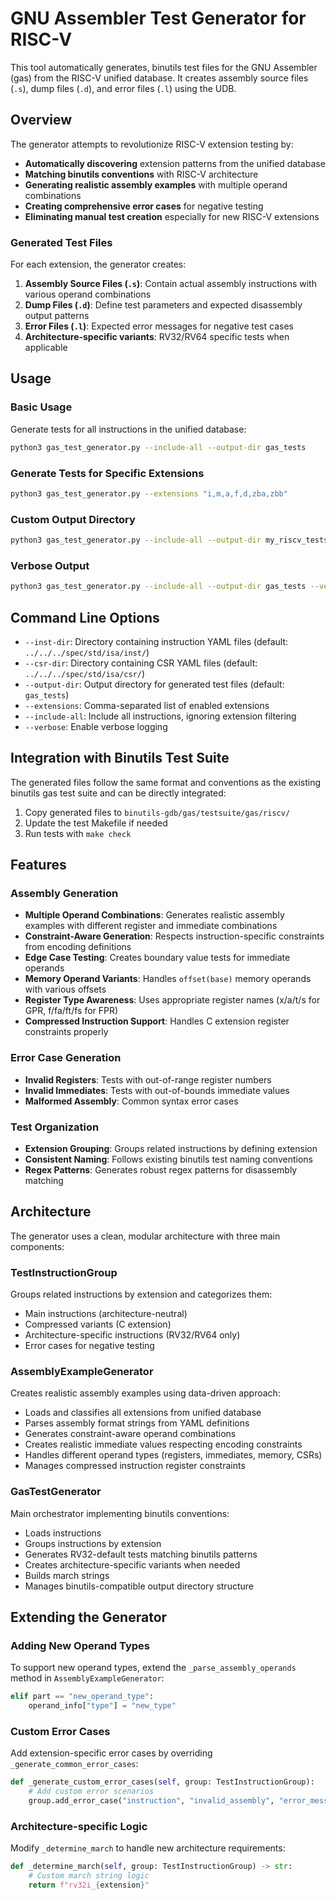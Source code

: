 # GNU Assembler Test Generator for RISC-V

This tool automatically generates, binutils test files for the GNU Assembler (gas) from the RISC-V unified database. It creates assembly source files (`.s`), dump files (`.d`), and error files (`.l`) using the UDB.

## Overview

The generator attempts to revolutionize RISC-V extension testing by:

- **Automatically discovering** extension patterns from the unified database
- **Matching binutils conventions** with RISC-V architecture
- **Generating realistic assembly examples** with multiple operand combinations
- **Creating comprehensive error cases** for negative testing
- **Eliminating manual test creation** especially for new RISC-V extensions

### Generated Test Files

For each extension, the generator creates:

1. **Assembly Source Files (`.s`)**: Contain actual assembly instructions with various operand combinations
2. **Dump Files (`.d`)**: Define test parameters and expected disassembly output patterns
3. **Error Files (`.l`)**: Expected error messages for negative test cases
4. **Architecture-specific variants**: RV32/RV64 specific tests when applicable

## Usage

### Basic Usage

Generate tests for all instructions in the unified database:

```bash
python3 gas_test_generator.py --include-all --output-dir gas_tests
```

### Generate Tests for Specific Extensions

```bash
python3 gas_test_generator.py --extensions "i,m,a,f,d,zba,zbb"
```

### Custom Output Directory

```bash
python3 gas_test_generator.py --include-all --output-dir my_riscv_tests
```

### Verbose Output

```bash
python3 gas_test_generator.py --include-all --output-dir gas_tests --verbose
```

## Command Line Options

- `--inst-dir`: Directory containing instruction YAML files (default: `../../../spec/std/isa/inst/`)
- `--csr-dir`: Directory containing CSR YAML files (default: `../../../spec/std/isa/csr/`)
- `--output-dir`: Output directory for generated test files (default: `gas_tests`)
- `--extensions`: Comma-separated list of enabled extensions
- `--include-all`: Include all instructions, ignoring extension filtering
- `--verbose`: Enable verbose logging

## Integration with Binutils Test Suite

The generated files follow the same format and conventions as the existing binutils gas test suite and can be directly integrated:

1. Copy generated files to `binutils-gdb/gas/testsuite/gas/riscv/`
2. Update the test Makefile if needed
3. Run tests with `make check`

## Features

### Assembly Generation

- **Multiple Operand Combinations**: Generates realistic assembly examples with different register and immediate combinations
- **Constraint-Aware Generation**: Respects instruction-specific constraints from encoding definitions
- **Edge Case Testing**: Creates boundary value tests for immediate operands
- **Memory Operand Variants**: Handles `offset(base)` memory operands with various offsets
- **Register Type Awareness**: Uses appropriate register names (x/a/t/s for GPR, f/fa/ft/fs for FPR)
- **Compressed Instruction Support**: Handles C extension register constraints properly

### Error Case Generation

- **Invalid Registers**: Tests with out-of-range register numbers
- **Invalid Immediates**: Tests with out-of-bounds immediate values
- **Malformed Assembly**: Common syntax error cases

### Test Organization

- **Extension Grouping**: Groups related instructions by defining extension
- **Consistent Naming**: Follows existing binutils test naming conventions
- **Regex Patterns**: Generates robust regex patterns for disassembly matching

## Architecture

The generator uses a clean, modular architecture with three main components:

### TestInstructionGroup
Groups related instructions by extension and categorizes them:
- Main instructions (architecture-neutral)
- Compressed variants (C extension)
- Architecture-specific instructions (RV32/RV64 only)
- Error cases for negative testing

### AssemblyExampleGenerator
Creates realistic assembly examples using data-driven approach:
- Loads and classifies all extensions from unified database
- Parses assembly format strings from YAML definitions
- Generates constraint-aware operand combinations
- Creates realistic immediate values respecting encoding constraints
- Handles different operand types (registers, immediates, memory, CSRs)
- Manages compressed instruction register constraints

### GasTestGenerator
Main orchestrator implementing binutils conventions:
- Loads instructions
- Groups instructions by extension
- Generates RV32-default tests matching binutils patterns
- Creates architecture-specific variants when needed
- Builds march strings
- Manages binutils-compatible output directory structure

## Extending the Generator

### Adding New Operand Types

To support new operand types, extend the `_parse_assembly_operands` method in `AssemblyExampleGenerator`:

```python
elif part == "new_operand_type":
    operand_info["type"] = "new_type"
```

### Custom Error Cases

Add extension-specific error cases by overriding `_generate_common_error_cases`:

```python
def _generate_custom_error_cases(self, group: TestInstructionGroup):
    # Add custom error scenarios
    group.add_error_case("instruction", "invalid_assembly", "error_message")
```

### Architecture-specific Logic

Modify `_determine_march` to handle new architecture requirements:

```python
def _determine_march(self, group: TestInstructionGroup) -> str:
    # Custom march string logic
    return f"rv32i_{extension}"
```

